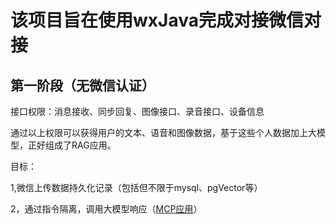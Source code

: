 # 该项目旨在使用wxJava完成对接微信对接



## 第一阶段（无微信认证）

接口权限：消息接收、同步回复、图像接口、录音接口、设备信息



通过以上权限可以获得用户的文本、语音和图像数据，基于这些个人数据加上大模型，正好组成了RAG应用。

目标： 

1,微信上传数据持久化记录（包括但不限于mysql、pgVector等）

2，通过指令隔离，调用大模型响应（[MCP应用](https://mp.weixin.qq.com/s/1rL2ueGiLSnsb3qBfHDmAg)）